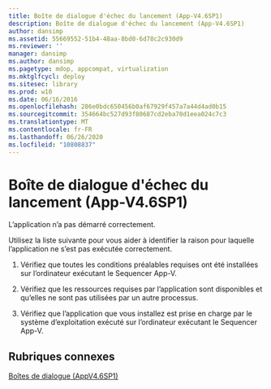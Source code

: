 ```yaml
---
title: Boîte de dialogue d'échec du lancement (App-V4.6SP1)
description: Boîte de dialogue d'échec du lancement (App-V4.6SP1)
author: dansimp
ms.assetid: 55669552-51b4-48aa-8bd0-6d78c2c930d9
ms.reviewer: ''
manager: dansimp
ms.author: dansimp
ms.pagetype: mdop, appcompat, virtualization
ms.mktglfcycl: deploy
ms.sitesec: library
ms.prod: w10
ms.date: 06/16/2016
ms.openlocfilehash: 286e0bdc650456b0af67929f457a7a44d4ad0b15
ms.sourcegitcommit: 354664bc527d93f80687cd2eba70d1eea024c7c3
ms.translationtype: MT
ms.contentlocale: fr-FR
ms.lasthandoff: 06/26/2020
ms.locfileid: "10808837"
---
```

# Boîte de dialogue d'échec du lancement (App-V4.6SP1)


L’application n’a pas démarré correctement.

Utilisez la liste suivante pour vous aider à identifier la raison pour laquelle l’application ne s’est pas exécutée correctement.

1.  Vérifiez que toutes les conditions préalables requises ont été installées sur l’ordinateur exécutant le Sequencer App-V.

2.  Vérifiez que les ressources requises par l’application sont disponibles et qu’elles ne sont pas utilisées par un autre processus.

3.  Vérifiez que l’application que vous installez est prise en charge par le système d’exploitation exécuté sur l’ordinateur exécutant le Sequencer App-V.

## Rubriques connexes


[Boîtes de dialogue (AppV4.6SP1)](dialog-boxes--appv-46-sp1-.md)

 

 





